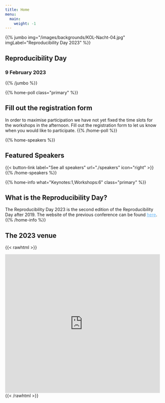 ```yaml
---
title: Home
menu:
  main:
    weight: -1
---
```


<!-- JUMBO -->
{{% jumbo img="/images/backgrounds/KOL-Nacht-04.jpg" imgLabel="Reproducibility Day 2023" %}}
## Reproducibility Day
### 9 February 2023
{{% /jumbo %}}

<!-- REGISTRATION FORM --> 
{{% home-poll class="primary" %}} 
## Fill out the registration form 
In order to maximise participation we have not yet fixed the time slots for the workshops in the afternoon. Fill out the registration form to let us know when you would like to participate.
{{% /home-poll %}}

<!-- SPEAKERS -->
<!-- BREAKS JUMBO IMAGE -->
{{% home-speakers %}}
## Featured Speakers
{{< button-link label="See all speakers" url="./speakers" icon="right" >}}
{{% /home-speakers %}}

<!-- INFO -->
{{% home-info what="Keynotes:1,Workshops:6" class="primary" %}}
## What is the Reproducibility Day?
The Reproducibility Day 2023 is the second edition of the Reproducibility Day after 2019. The website of the previous conference can be found <a style="color: #64b5f6" href="./archive/">here</a>.
{{% /home-info %}}

<!-- THE MAP 
{{% home-location
    image="/images/map_en.jpg"
    address="University of Zürich, Rämistrasse 71, 8006 Zürich"
    latitude="47.374625"
    longitude="8.548649"
    %}}
{{% /home-location %}}
-->

## The 2023 venue
{{< rawhtml >}}
<iframe src="https://www.google.com/maps/embed?pb=!1m18!1m12!1m3!1d2617.459205967524!2d8.5470667475565!3d47.3739143059912!2m3!1f0!2f0!3f0!3m2!1i1024!2i768!4f13.1!3m3!1m2!1s0x479aa1e28fb49e31%3A0x975efe26e2b57d4f!2sUniversity%20of%20Zurich!5e0!3m2!1sen!2sch!4v1668894163446!5m2!1sen!2sch" width="100%" height="450" style="border:0;" allowfullscreen="" loading="lazy" referrerpolicy="no-referrer-when-downgrade"></iframe>
{{< /rawhtml >}}

